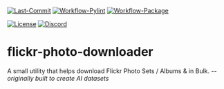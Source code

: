 [![Last-Commit](https://img.shields.io/github/last-commit/Flashback-AI/flickr-photo-downloader)]()
[![Workflow-Pylint](https://img.shields.io/github/workflow/status/Flashback-AI/flickr-photo-downloader/Pylint?label=pylint)]()
[![Workflow-Package](https://img.shields.io/github/workflow/status/Flashback-AI/flickr-photo-downloader/Python%20package)]()

[![License](https://img.shields.io/github/license/Flashback-AI/flickr-photo-downloader)]()
[![Discord](https://img.shields.io/discord/741280623968125059)]()

# flickr-photo-downloader
A small utility that helps download Flickr Photo Sets / Albums & in Bulk. -- *originally built to create AI datasets*
